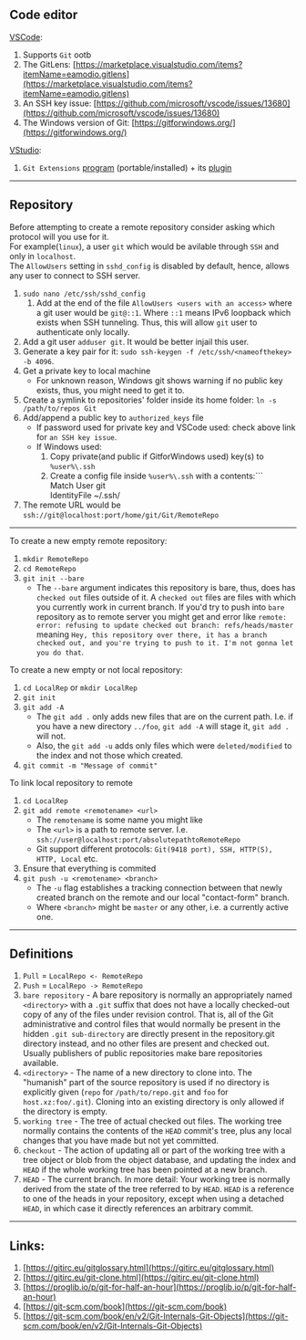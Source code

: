## Code editor
[VSCode](https://code.visualstudio.com/download):

1.  Supports `Git` ootb
2.  The GitLens: [https://marketplace.visualstudio.com/items?itemName=eamodio.gitlens](https://marketplace.visualstudio.com/items?itemName=eamodio.gitlens)
3.  An SSH key issue: [https://github.com/microsoft/vscode/issues/13680](https://github.com/microsoft/vscode/issues/13680)
4.  The Windows version of Git: [https://gitforwindows.org/](https://gitforwindows.org/)

[VStudio](https://visualstudio.microsoft.com/vs/community/):

1.  `Git Extensions` [program](http://gitextensions.github.io/) (portable/installed) + its [plugin](https://marketplace.visualstudio.com/items?itemName=HenkWesthuis.GitExtensions)
* * *

## Repository

Before attempting to create a remote repository consider asking which protocol will you use for it.  
For example(`linux`), a user `git` which would be avilable through `SSH` and only in `localhost`.  
The `AllowUsers` setting in `sshd_config` is disabled by default, hence, allows any user to connect to SSH server.

1.  `sudo nano /etc/ssh/sshd_config`
    1.  Add at the end of the file `AllowUsers <users with an access>` where a git user would be `git@::1`. Where `::1` means IPv6 loopback which exists when SSH tunneling. Thus, this will allow `git` user to authenticate only locally.
2.  Add a git user `adduser git`. It would be better injail this user.
3.  Generate a key pair for it: `sudo ssh-keygen -f /etc/ssh/<nameofthekey> -b 4096`.
4.  Get a private key to local machine
    - For unknown reason, Windows git shows warning if no public key exists, thus, you might need to get it to.
5.  Create a symlink to repositories' folder inside its home folder: `ln -s /path/to/repos Git`
6.  Add/append a public key to `authorized_keys` file
    - If password used for private key and VSCode used: check above link for `an SSH key issue`.
    - If Windows used:
        1.  Copy private(and public if GitforWindows used) key(s) to `%user%\.ssh`
        2.  Create a config file inside `%user%\.ssh` with a contents:```  
            Match User git  
            IdentityFile ~/.ssh/
7.  The remote URL would be `ssh://git@localhost:port/home/git/Git/RemoteRepo`

* * *

To create a new empty remote repository:

1.  `mkdir RemoteRepo`
2.  `cd RemoteRepo`
3.  `git init --bare`
    - The `--bare` argument indicates this repository is bare, thus, does has `checked out` files outside of it. A `checked out` files are files with which you currently work in current branch. If you'd try to push into `bare` repository as to remote server you might get and error like `remote: error: refusing to update checked out branch: refs/heads/master` meaning `Hey, this repository over there, it has a branch checked out, and you're trying to push to it. I'm not gonna let you do that`.

To create a new empty or not local repository:

1.  `cd LocalRep` or `mkdir LocalRep`
2.  `git init`
3.  `git add -A`
    - The `git add .` only adds new files that are on the current path. I.e. if you have a new directory `../foo`, `git add -A` will stage it, `git add .` will not.
    - Also, the `git add -u` adds only files which were `deleted/modified` to the index and not those which created.
4.  `git commit -m "Message of commit"`

To link local repository to remote

1.  `cd LocalRep`
2.  `git add remote <remotename> <url>`
    - The `remotename` is some name you might like
    - The `<url>` is a path to remote server. I.e. `ssh://user@localhost:port/absolutepathtoRemoteRepo`
    - Git support different protocols: `Git(9418 port), SSH, HTTP(S), HTTP, Local` etc.
3.  Ensure that everything is commited
4.  `git push -u <remotename> <branch>`
    - The `-u` flag establishes a tracking connection between that newly created branch on the remote and our local "contact-form" branch.
    - Where `<branch>` might be `master` or any other, i.e. a currently active one.

* * *

## Definitions

1.  `Pull` = `LocalRepo <- RemoteRepo`
2.  `Push` = `LocalRepo -> RemoteRepo`
3.  `bare repository` \- A bare repository is normally an appropriately named `<directory>` with a `.git` suffix that does not have a locally checked-out copy of any of the files under revision control. That is, all of the Git administrative and control files that would normally be present in the hidden `.git sub-directory` are directly present in the repository.git directory instead, and no other files are present and checked out. Usually publishers of public repositories make bare repositories available.
4.  `<directory>` \- The name of a new directory to clone into. The "humanish" part of the source repository is used if no directory is explicitly given (`repo` for `/path/to/repo.git` and `foo` for `host.xz:foo/.git`). Cloning into an existing directory is only allowed if the directory is empty.
5.  `working tree` \- The tree of actual checked out files. The working tree normally contains the contents of the `HEAD` commit's tree, plus any local changes that you have made but not yet committed.
6.  `checkout` \- The action of updating all or part of the working tree with a tree object or blob from the object database, and updating the index and `HEAD` if the whole working tree has been pointed at a new branch.
7.  `HEAD` \- The current branch. In more detail: Your working tree is normally derived from the state of the tree referred to by `HEAD`. `HEAD` is a reference to one of the heads in your repository, except when using a detached `HEAD`, in which case it directly references an arbitrary commit.

* * *

## Links:

1.  [https://gitirc.eu/gitglossary.html](https://gitirc.eu/gitglossary.html)
2.  [https://gitirc.eu/git-clone.html](https://gitirc.eu/git-clone.html)
3.  [https://proglib.io/p/git-for-half-an-hour](https://proglib.io/p/git-for-half-an-hour)
4.  [https://git-scm.com/book](https://git-scm.com/book)
5.  [https://git-scm.com/book/en/v2/Git-Internals-Git-Objects](https://git-scm.com/book/en/v2/Git-Internals-Git-Objects)
